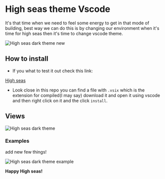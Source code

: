# High seas theme Vscode

It's that time when we need to feel some energy to get in that mode of building, best way we can do this is by changing our environment when it's time for high seas then it's time to change vscode theme.

![High seas dark theme new](https://cloud-1s4mfgacx-hack-club-bot.vercel.app/0extension__high_seas_dark_theme_-_high-seas-dark-theme_-_visual_studio_code_21_12_2024_2_09_46_pm.png)

## How to install

- If you what to test it out check this link:

[High seas](marketplace.visualstudio.com/manage/publishers/brunoblaise/extensions/high-seas-dark-theme/hub)

- Look close in this repo you can find a file with `.vsix` which is the extension for compiled(I may say) download it and open it using vscode and then right click on it and the click `install`. 

## Views
![High seas dark theme](https://cloud-f6sdagpnq-hack-club-bot.vercel.app/0.gitignore_-_high-seas-dark-theme_-_visual_studio_code_13_12_2024_10_11_46_pm.png)

### Examples

add new few things!

![High seas dark theme example](https://cloud-r9gbcamxq-hack-club-bot.vercel.app/0main.rs_-_ysws_examples_-_visual_studio_code_21_12_2024_2_15_50_pm.png)


**Happy High seas!**
